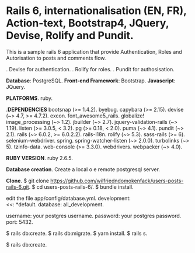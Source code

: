 # Rails 6, internationalisation (EN, FR), Action-text, Bootstrap4, JQuery, Devise, Rolify and Pundit. 

This is a sample rails 6 application that provide Authentication, Roles and Autorisation to posts and comments flow.  

. Devise for authentication. 
. Rolify for roles. 
. Pundit for authosisation. 


 **Database**: PostgreSQL. 
 **Front-end Framework**: Bootstrap. 
 **Javascript**: JQuery. 


 **PLATFORMS**. 
  ruby.  

 .**DEPENDENCIES**
  bootsnap (>= 1.4.2). 
  byebug. 
  capybara (>= 2.15). 
  devise (~> 4.7, >= 4.7.2). 
  excon. 
  font_awesome5_rails. 
  globalize!  
  image_processing (~> 1.2). 
  jbuilder (~> 2.7). 
  jquery-validation-rails (~> 1.19). 
  listen (>= 3.0.5, < 3.2). 
  pg (>= 0.18, < 2.0). 
  puma (~> 4.1). 
  pundit (~> 2.1). 
  rails (~> 6.0.2, >= 6.0.2.2). 
  rails-i18n. 
  rolify (~> 5.3). 
  sass-rails (>= 6). 
  selenium-webdriver. 
  spring. 
  spring-watcher-listen (~> 2.0.0). 
  turbolinks (~> 5). 
  tzinfo-data. 
  web-console (>= 3.3.0). 
  webdrivers. 
  webpacker (~> 4.0). 

**RUBY VERSION**. 
   ruby 2.6.5. 

 **Database creation**. 
  Create a local o e remote postgresql server. 
  
 **Clone**. 
$ git clone https://github.com/wilfriedndomokenfack/users-posts-rails-6.git. 
$ cd users-posts-rails-6/. 
$ bundle install. 

edit the file app/config/database.yml. 
development:  
  <<: *default. 
  database: all_development. 

  username: your postgres username. 
  password: your postgres password. 
  port: 5432. 
 
 $ rails db:create. 
 $ rails db:migrate. 
 $ yarn install. 
 $ rails s. 

$ rails db:create. 

